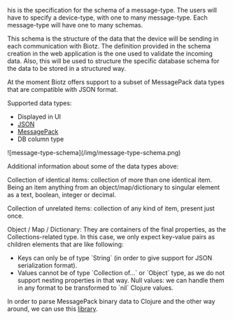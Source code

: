 his is the specification for the schema of a message-type. The users will have to specify a device-type, with one to many message-type. Each message-type will have one to many schemas.

This schema is the structure of the data that the device will be sending in each communication with Biotz. The definition provided in the schema creation in the web application is the one used to validate the incoming data. Also, this will be used to structure the specific database schema for the data to be stored in a structured way.

At the moment Biotz offers support to a subset of MessagePack data types that are compatible with JSON format. 

Supported data types:

- Displayed in UI
- <a href="https://json-schema.org/draft/2020-12/json-schema-core#name-instance-data-model/" target="_self">JSON</a>
- <a href="https://msgpack.org/#core-types/" target="_self">MessagePack</a>
- DB column type
<div class="tutorial-image-container">
    ![message-type-schema](/img/message-type-schema.png)
</div>

Additional information about some of the data types above:

Collection of identical items: collection of more than one identical item. Being an item anything from an object/map/dictionary to singular element as a text, boolean, integer or decimal.

Collection of unrelated items: collection of any kind of item, present just once.

Object / Map / Dictionary: They are containers of the final properties, as the Collections-related type. In this case, we only expect key-value pairs as children elements that are like following:

- Keys can only be of type \`String` (in order to give support for JSON serialization format).
- Values cannot be of type \`Collection of…\` or \`Object\` type, as we do not support nesting properties in that way.
Null values: we can handle them in any format to be transformed to \`nil` Clojure values.

In order to parse MessagePack binary data to Clojure and the other way around, we can use this <a href="https://github.com/edma2/clojure-msgpack/" target="_self">library</a>.